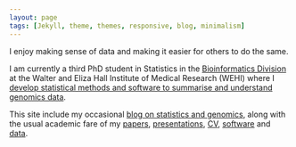 ```yaml
---
layout: page
tags: [Jekyll, theme, themes, responsive, blog, minimalism]
---
```


I enjoy making sense of data and making it easier for others to do the same. 

I am currently a third PhD student in Statistics in the [Bioinformatics Division](http://bioinf.wehi.edu.au/) at the Walter and Eliza Hall Institute of Medical Research (WEHI) where I [develop statistical methods and software to summarise and understand genomics data](/software).

This site include my occasional [blog on statistics and genomics](/blog), along with the usual academic fare of my [papers](/publications), [presentations](/presentations), [CV](/CV), [software](/software) and [data](/data).